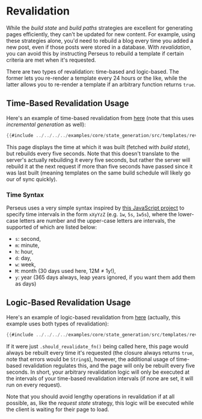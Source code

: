 # Revalidation

While the _build state_ and _build paths_ strategies are excellent for generating pages efficiently, they can't be updated for new content. For example, using these strategies alone, you'd need to rebuild a blog every time you added a new post, even if those posts were stored in a database. With _revalidation_, you can avoid this by instructing Perseus to rebuild a template if certain criteria are met when it's requested.

There are two types of revalidation: time-based and logic-based. The former lets you re-render a template every 24 hours or the like, while the latter allows you to re-render a template if an arbitrary function returns `true`.

## Time-Based Revalidation Usage

Here's an example of time-based revalidation from [here](https://github.com/arctic-hen7/perseus/blob/main/examples/core/state_generation/src/templates/revalidation_and_incremental_generation.rs) (note that this uses _incremental generation_ as well):

```rust
{{#include ../../../../examples/core/state_generation/src/templates/revalidation_and_incremental_generation.rs}}
```

This page displays the time at which it was built (fetched with _build state_), but rebuilds every five seconds. Note that this doesn't translate to the server's actually rebuilding it every five seconds, but rather the server will rebuild it at the next request if more than five seconds have passed since it was last built (meaning templates on the same build schedule will likely go our of sync quickly).

### Time Syntax

Perseus uses a very simple syntax inspired by [this JavaScript project](https://github.com/vercel/ms) to specify time intervals in the form `xXyYzZ` (e.g. `1w`, `5s`, `1w5s`), where the lower-case letters are number and the upper-case letters are intervals, the supported of which are listed below:

-   `s`: second,
-   `m`: minute,
-   `h`: hour,
-   `d`: day,
-   `w`: week,
-   `M`: month (30 days used here, 12M ≠ 1y!),
-   `y`: year (365 days always, leap years ignored, if you want them add them as days)

## Logic-Based Revalidation Usage

Here's an example of logic-based revalidation from [here](https://github.com/arctic-hen7/perseus/blob/main/examples/core/state_generation/src/templates/revalidation.rs) (actually, this example uses both types of revalidation):

```rust
{{#include ../../../../examples/core/state_generation/src/templates/revalidation.rs}}
```

If it were just `.should_revalidate_fn()` being called here, this page would always be rebuilt every time it's requested (the closure always returns `true`, note that errors would be `String`s), however, the additional usage of time-based revalidation regulates this, and the page will only be rebuilt every five seconds. In short, your arbitrary revalidation logic will only be executed at the intervals of your time-based revalidation intervals (if none are set, it will run on every request).

Note that you should avoid lengthy operations in revalidation if at all possible, as, like the _request state_ strategy, this logic will be executed while the client is waiting for their page to load.

